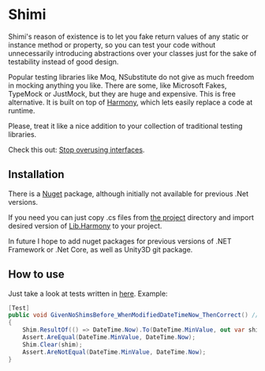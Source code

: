# Shimi

  Shimi's reason of existence is to let you fake return values of any static or instance method or property, so you can test your code without unnecessarily introducing abstractions over your classes just for the sake of testability instead of good design.
  
  Popular testing libraries like Moq, NSubstitute do not give as much freedom in mocking anything you like. There are some, like Microsoft Fakes, TypeMock or JustMock, but they are huge and expensive. This is free alternative. It is built on top of [Harmony](https://github.com/pardeike/Harmony), which lets easily replace a code at runtime.

Please, treat it like a nice addition to your collection of traditional testing libraries. 

Check this out: [Stop overusing interfaces](https://blog.hovland.xyz/2017-04-22-stop-overusing-interfaces/).


## Installation
  There is a [Nuget](https://www.nuget.org/packages/Shimi/1.0.2) package, although initially not available for previous .Net versions.
  
  If you need you can just copy .cs files from [the project](/Shimi/Shimi) directory and import desired version of [Lib.Harmony](https://www.nuget.org/packages/Lib.Harmony/) to your project.
  
  In future I hope to add nuget packages for previous versions of .NET Framework or .Net Core, as well as Unity3D git package.
  
## How to use
  Just take a look at tests written in [here](Shimi/Shimi.Tests/ShimTests.cs).
  Example:
  ```C#
  [Test]
  public void GivenNoShimsBefore_WhenModifiedDateTimeNow_ThenCorrect() // still learning to better name tests
  {
      Shim.ResultOf(() => DateTime.Now).To(DateTime.MinValue, out var shim);
      Assert.AreEqual(DateTime.MinValue, DateTime.Now);
      Shim.Clear(shim);
      Assert.AreNotEqual(DateTime.MinValue, DateTime.Now);
  }
  ```
